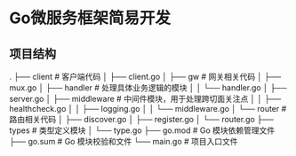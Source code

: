 # Go微服务框架简易开发

## 项目结构
.
├── client # 客户端代码
│ ├── client.go
│ ├── gw # 网关相关代码
│ ├── mux.go
│ ├── handler # 处理具体业务逻辑的模块
│ │ └── handler.go
│ ├── server.go
│ ├── middleware # 中间件模块，用于处理跨切面关注点
│ │ ├── healthcheck.go
│ │ ├── logging.go
│ │ └── middleware.go
│ └── router # 路由相关代码
│ ├── discover.go
│ ├── register.go
│ └── router.go
├── types # 类型定义模块
│ └── type.go
├── go.mod # Go 模块依赖管理文件
├── go.sum # Go 模块校验和文件
└── main.go # 项目入口文件
